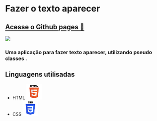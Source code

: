 # Fazer o texto aparecer

## <a href="https://luvalentinaa.github.io/fazer-texto-aparecer/"> Acesse o Github pages 🔗</a>

<img src="gif_age.gif">


### Uma aplicação para fazer texto aparecer,  utilizando pseudo classes .


## Linguagens utilisadas
- HTML <img src="img/html.svg" width="50px">
- CSS <img src="img/css.svg" width="50px">





